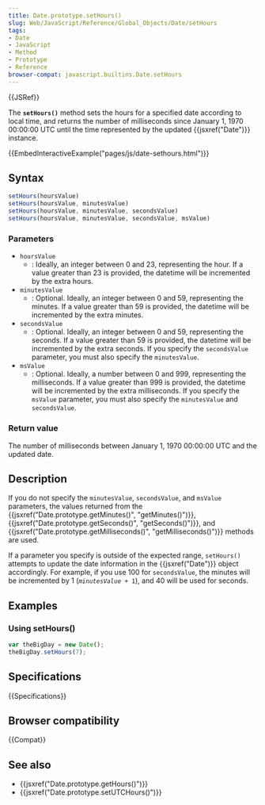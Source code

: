 ```yaml
---
title: Date.prototype.setHours()
slug: Web/JavaScript/Reference/Global_Objects/Date/setHours
tags:
- Date
- JavaScript
- Method
- Prototype
- Reference
browser-compat: javascript.builtins.Date.setHours
---
```

{{JSRef}}

The **`setHours()`** method sets the hours for a specified date according to
local time, and returns the number of milliseconds since January 1, 1970
00:00:00 UTC until the time represented by the updated {{jsxref("Date")}}
instance.

{{EmbedInteractiveExample("pages/js/date-sethours.html")}}

## Syntax

```js
setHours(hoursValue)
setHours(hoursValue, minutesValue)
setHours(hoursValue, minutesValue, secondsValue)
setHours(hoursValue, minutesValue, secondsValue, msValue)
```

### Parameters

*   `hoursValue`
    *   : Ideally, an integer between 0 and 23, representing the hour. If a value
        greater than 23 is provided, the datetime will be incremented by the extra
        hours.
*   `minutesValue`
    *   : Optional. Ideally, an integer between 0 and 59, representing the minutes.
        If a value greater than 59 is provided, the datetime will be incremented by
        the extra minutes.
*   `secondsValue`
    *   : Optional. Ideally, an integer between 0 and 59, representing the seconds.
        If a value greater than 59 is provided, the datetime will be incremented by
        the extra seconds. If you specify the `secondsValue` parameter, you must
        also specify the `minutesValue`.
*   `msValue`
    *   : Optional. Ideally, a number between 0 and 999, representing the
        milliseconds. If a value greater than 999 is provided, the datetime will be
        incremented by the extra milliseconds. If you specify the `msValue`
        parameter, you must also specify the `minutesValue` and `secondsValue`.

### Return value

The number of milliseconds between January 1, 1970 00:00:00 UTC and the updated
date.

## Description

If you do not specify the `minutesValue`, `secondsValue`, and `msValue`
parameters, the values returned from the
{{jsxref("Date.prototype.getMinutes()", "getMinutes()")}},
{{jsxref("Date.prototype.getSeconds()", "getSeconds()")}},
and
{{jsxref("Date.prototype.getMilliseconds()", "getMilliseconds()")}}
methods are used.

If a parameter you specify is outside of the expected range, `setHours()`
attempts to update the date information in the {{jsxref("Date")}} object
accordingly. For example, if you use 100 for `secondsValue`, the minutes will be
incremented by 1 (<code><var>minutesValue</var> + 1</code>), and 40 will be used
for seconds.

## Examples

### Using setHours()

```js
var theBigDay = new Date();
theBigDay.setHours(7);
```

## Specifications

{{Specifications}}

## Browser compatibility

{{Compat}}

## See also

*   {{jsxref("Date.prototype.getHours()")}}
*   {{jsxref("Date.prototype.setUTCHours()")}}
